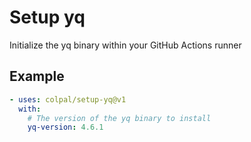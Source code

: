 # Setup yq

Initialize the yq binary within your GitHub Actions runner

## Example

```yaml
- uses: colpal/setup-yq@v1
  with:
    # The version of the yq binary to install
    yq-version: 4.6.1
```
